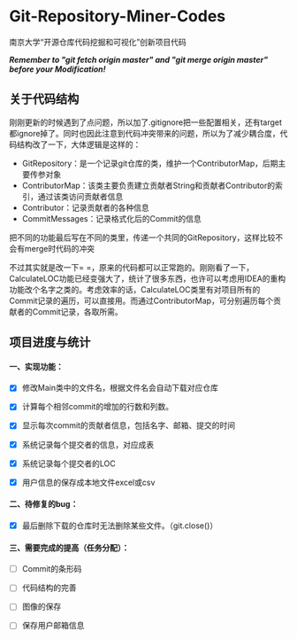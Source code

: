 # Git-Repository-Miner-Codes
南京大学“开源仓库代码挖掘和可视化”创新项目代码

***Remember to "git fetch origin master" and "git merge origin master" before your Modification!***



## 关于代码结构

刚刚更新的时候遇到了点问题，所以加了.gitignore把一些配置相关，还有target都ignore掉了。同时也因此注意到代码冲突带来的问题，所以为了减少耦合度，代码结构改了一下，大体逻辑是这样的：

- GitRepository：是一个记录git仓库的类，维护一个ContributorMap，后期主要传参对象
- ContributorMap：该类主要负责建立贡献者String和贡献者Contributor的索引，通过该类访问贡献者信息
- Contributor：记录贡献者的各种信息
- CommitMessages：记录格式化后的Commit的信息

把不同的功能最后写在不同的类里，传递一个共同的GitRepository，这样比较不会有merge时代码的冲突

不过其实就是改一下= =，原来的代码都可以正常跑的。刚刚看了一下，CalculateLOC功能已经变强大了，统计了很多东西，也许可以考虑用IDEA的重构功能改个名字之类的。考虑效率的话，CalculateLOC类里有对项目所有的Commit记录的遍历，可以直接用。而通过ContributorMap，可分别遍历每个贡献者的Commit记录，各取所需。



## 项目进度与统计

#### 一、实现功能：

- [x] 修改Main类中的文件名，根据文件名会自动下载对应仓库
- [x] 计算每个相邻commit的增加的行数和列数。
- [x] 显示每次commit的贡献者信息，包括名字、邮箱、提交的时间
- [x] 系统记录每个提交者的信息，对应成表
- [x] 系统记录每个提交者的LOC
- [x] 用户信息的保存成本地文件excel或csv



#### 二、待修复的bug：

- [x] 最后删除下载的仓库时无法删除某些文件。（git.close()）



#### 三、需要完成的提高（任务分配）：

- [ ] Commit的条形码

- [ ] 代码结构的完善

- [ ] 图像的保存

- [ ] 保存用户邮箱信息

